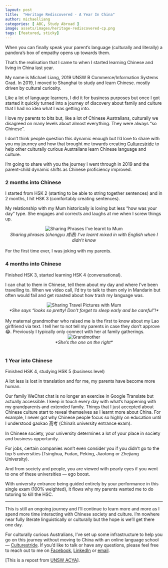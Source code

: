 ```yaml
---
layout: post
title:  "Heritage Rediscovered - A Year In China"
author: michaelliang
categories: [ ABC, Study Abroad ]
image: assets/images/heritage-rediscovered-cp.png
tags: [featured, sticky]
---
```

When you can finally speak your parent’s language (culturally and literally) a pandora’s box of empathy opens up towards them.

That’s the realisation that I came to when I started learning Chinese and living in China last year.

My name is Michael Liang, 2019 UNSW B Commerce/Information Systems Grad. In 2019, I moved to Shanghai to study and learn Chinese. mostly driven by cultural curiosity.

Like a lot of language learners, I did it for business purposes but once I got started it quickly turned into a journey of discovery about family and culture that I had no idea what I was getting into.

I love my parents to bits but, like a lot of Chinese Australians, culturally we disagreed on many levels about almost everything. They were always “so Chinese”.

I don’t think people question this dynamic enough but I’d love to share with you my journey and how that brought me towards creating [Culturestride](https://culturestride.com) to help other culturally curious Australians learn Chinese language and culture.

I’m going to share with you the journey I went through in 2019 and the parent-child dynamic shifts as Chinese proficiency improved.

### 2 months into Chinese

I started from HSK 2 (starting to be able to string together sentences) and in 2 months, I hit HSK 3 (comfortably creating sentences).

My relationship with my Mum historically is loving but less “how was your day” type. She engages and corrects and laughs at me when I screw things up.

<div style="text-align:center">
<img src="../../assets/images/sharingphrases.png" alt="Sharing Phrases I've learnt to Mum"/>
</div>

<div style="text-align:center"><i>Sharing phrases (chengyu 成语) I’ve learnt mixed in with English when I didn’t know</i></div>
<br>
For the first time ever, I was joking with my parents.

### 4 months into Chinese

Finished HSK 3, started learning HSK 4 (conversational).

I can chat to them in Chinese, tell them about my day and where I’ve been travelling to. When we video call, I’d try to talk to them only in Mandarin but often would fail and get roasted about how trash my language was.

<div style="text-align:center">
<img src="../../assets/images/travelpicsformum.png" alt="Sharing Travel Pictures with Mum"/>
</div>

<div style="text-align:center"><i>*She says “looks so pretty! Don’t forget to sleep early and be careful”!*</i></div>
<br>
My maternal grandmother who raised me is the first to know about my Lao girlfriend via text. I tell her to not tell my parents in case they don’t approve 😂.
Previously I typically only connect with her at family gatherings.

<div style="text-align:center">
<img src="../../assets/images/grandmother.png" alt="Grandmother"/>
</div>

<div style="text-align:center"><i>*She’s the one on the right*</i></div>
<br>

### 1 Year into Chinese

Finished HSK 4, studying HSK 5 (business level)

A lot less is lost in translation and for me, my parents have become more human.

Our family WeChat chat is no longer an exercise in Google Translate but actually accessible. I keep in touch every day with what’s happening with my grandparents and extended family.
Things that I just accepted about Chinese culture start to reveal themselves as I learnt more about China. For example, I never got why Chinese people focus so highly on education until I understood gaokao 高考 (China’s university entrance exam).

In Chinese society, your university determines a lot of your place in society and business opportunity. 

For jobs, certain companies won’t even consider you if you didn’t go to the top 5 universities (Tsinghua, Fudan, Peking, Jiaotong or Zhejiang University).

And from society and people, you are viewed with pearly eyes if you went to one of these universities — ego boost.

With university entrance being guided entirely by your performance in this single exam (100% weighted), it flows why my parents wanted me to do tutoring to kill the HSC.

---

This is still an ongoing journey and I’ll continue to learn more and more as I spend more time interacting with Chinese society and culture. I’m nowhere near fully literate linguistically or culturally but the hope is we’ll get there one day.

For culturally curious Australians, I’ve set up some infrastructure to help you go on this journey without moving to China with an online language school — [Culturestride](https://culturestride.com). If you’d like to talk or have any questions, please feel free to reach out to me on [Facebook](https://www.facebook.com/michaelliangaustralia), [LinkedIn](https://www.linkedin.com/in/michaelliang15/) or [email](mailto:michael@culturestride.com).

[This is a repost from [UNSW ACYA](https://www.facebook.com/acyaunsw/)].
